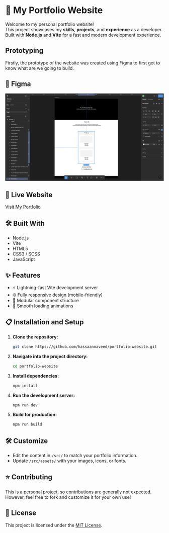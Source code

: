 # 🌟 My Portfolio Website

Welcome to my personal portfolio website!  
This project showcases my **skills**, **projects**, and **experience** as a developer.  
Built with **Node.js** and **Vite** for a fast and modern development experience.

## Prototyping
Firstly, the prototype of the website was created using Figma to first get to know what are we going to build.

## 📸 Figma

![Portfolio Preview](figma-prototype.png)

## 🚀 Live Website

[Visit My Portfolio](https://hassaannaveed.com)

## 🛠️ Built With

- Node.js
- Vite
- HTML5
- CSS3 / SCSS
- JavaScript

## ✨ Features

- ⚡ Lightning-fast Vite development server
- 🌐 Fully responsive design (mobile-friendly)
- 🧩 Modular component structure
- 🎨 Smooth loading animations

## 📋 Installation and Setup

1. **Clone the repository:**
    ```bash
    git clone https://github.com/hassaannaveed/portfolio-website.git
    ```

2. **Navigate into the project directory:**
    ```bash
    cd portfolio-website
    ```

3. **Install dependencies:**
    ```bash
    npm install
    ```

4. **Run the development server:**
    ```bash
    npm run dev
    ```

5. **Build for production:**
    ```bash
    npm run build
    ```

## 🛠️ Customize

- Edit the content in `/src/` to match your portfolio information.
- Update `/src/assets/` with your images, icons, or fonts.

## ⭐ Contributing

This is a personal project, so contributions are generally not expected.  
However, feel free to fork and customize it for your own use!

## 📜 License

This project is licensed under the [MIT License](LICENSE).



